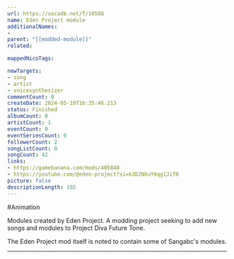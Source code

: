 ```yaml
---
url: https://vocadb.net/T/10508
name: Eden Project module
additionalNames: 
- 
parent: "[[modded-module]]"
related:

mappedNicoTags:

newTargets:
- song
- artist
- voicesynthesizer
commentCount: 0
createDate: 2024-05-10T16:35:46.213
status: Finished
albumCount: 0
artistCount: 1
eventCount: 0
eventSeriesCount: 0
followerCount: 2
songListCount: 0
songCount: 42
links: 
- https://gamebanana.com/mods/405848
- https://youtube.com/@eden-project?si=k3D2NhuY6qg1JiT0
picture: false
descriptionLength: 192
---
```


#Animation

Modules created by Eden Project. A modding project seeking to add new songs and modules to Project Diva Future Tone.

The Eden Project mod itself is noted to contain some of Sangabc's modules.

---

